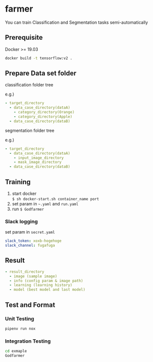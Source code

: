 # farmer

You can train Classification and Segmentation tasks semi-automatically

## Prerequisite

Docker >= 19.03

```bash
docker build -t tensorflow:v2 .
```

## Prepare Data set folder

classification folder tree

e.g.)

```yaml
- target_directory
  - data_case_directory(dataA)
    - category_directory(Orange)
    - category_directory(Apple)
  - data_case_directory(dataB)
```

segmentation folder tree

e.g.)

```yaml
- target_directory
  - data_case_directory(dataA)
    - input_image_directory
    - mask_image_directory
  - data_case_directory(dataB)
```

## Training

1. start docker  
  `$ sh docker-start.sh container_name port`
1. set param in `~.yaml` and `run.yaml`
1. run `$ Godfarmer`

### Slack logging

set param in `secret.yaml`

```yaml
slack_token: xoxb-hogehoge
slack_channel: fugafuga
```

## Result

```yaml
- result_directory
  - image (sample image)
  - info (config param & image path)
  - learning (learning history)
  - model (best model and last model)
```

## Test and Format

### Unit Testing

```bash
pipenv run nox
```

### Integration Testing

```bash
cd exmaple
Godfarmer
```
